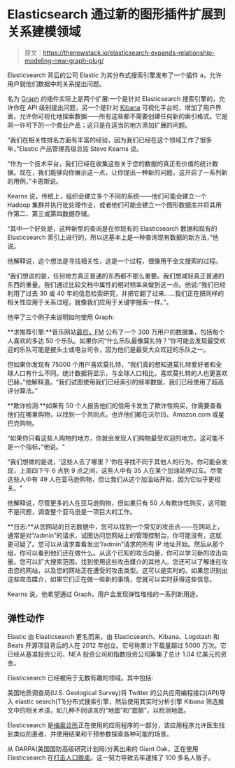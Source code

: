 # Elasticsearch 通过新的图形插件扩展到关系建模领域

> 原文：<https://thenewstack.io/elasticsearch-expands-relationship-modeling-new-graph-plug/>

Elasticsearch 背后的公司 Elastic 为其分布式搜索引擎发布了一个插件 a，允许用户就他们数据中的关系提出问题。

名为 [Graph](http://www.marketwired.com/press-release/elastic-brings-real-time-graph-analytics-to-the-elastic-stack-2110180.htm) 的插件实际上是两个扩展:一个是针对 Elasticsearch 搜索引擎的，允许你在 API 级别提出问题，另一个是针对 [Kibana](https://www.elastic.co/downloads/kibana) 可视化平台的，增加了用户界面，允许你可视化地探索数据——所有这些都不需要创建任何新的索引格式。它是同一许可下的一个商业产品；这只是在适当的地方添加扩展的问题。

“我们在相关性排名方面有丰富的经验，因为我们已经在这个领域工作了很多年，”Elastic 产品管理高级总监 Steve Kearns 说。

“作为一个技术平台，我们已经在收集这些关于您的数据的真正有价值的统计数据。现在，我们能够向你展示这一点，让你提出一种新的问题，这开启了一系列新的用例，”卡恩斯说。

Kearns 说，传统上，组织会建立多个不同的系统——他们可能会建立一个 Hadoop 集群并执行批处理作业，或者他们可能会建立一个图形数据库并将其用作第二、第三或第四数据存储。

“其中一个好处是，这种新型的查询是在你现有的 Elasticsearch 数据和现有的 Elasticsearch 索引上进行的，所以这基本上是一种查询现有数据的新方法，”他说。

他解释说，这个想法是寻找相关性，这是一个过程，很像用于全文搜索的过程。

“我们想说的是，任何地方真正普通的东西都不那么重要。我们想减轻真正普通的东西的重量。我们通过比较文档中属性的相对频率来做到这一点。他说:“我们已经利用了过去 30 或 40 年的信息检索研究，并把它翻了过来……我们正在把同样的相关性应用于关系过程，就像我们应用于关键字搜索一样。”。

他举了三个例子来说明如何使用 Graph:

**求推荐引擎:**音乐网站[最后。FM](http://www.last.fm/) 公布了一个 300 万用户的数据集，包括每个人喜欢的多达 50 个乐队。如果你问“什么乐队最像莫扎特？”你可能会发现最受欢迎的乐队可能是披头士或电台司令，因为他们是最受大众欢迎的乐队之一。

但如果你发现有 75000 个用户喜欢莫扎特，“我们真的想知道莫扎特爱好者和全球人口有什么不同。统计数据将显示，与全球人口相比，喜欢莫扎特的人也更喜欢巴赫，”他解释道。“我们试图使用我们已经索引的频率数据，我们已经使用了超高评分算法。”

**欺诈检测:**如果有 50 个人报告他们的信用卡发生了欺诈性购买，你需要查看他们在哪里购物，以找到一个共同点。也许他们都在沃尔玛、Amazon.com 或星巴克购物。

“如果你只看这些人购物的地方，你就会发现人们购物最受欢迎的地方。这可能不是一个指标，”他说。"

“我们想做的是说，‘这些人去了哪里？’你在寻找不同于其他人的行为。你可能会发现，上周四下午 6 点到 9 点之间，这些人中有 35 人在某个加油站停过车。尽管这些人中有 49 人在亚马逊购物，但让我们从这个加油站开始，因为它似乎更相关。"

他解释说，尽管更多的人在亚马逊购物，但如果只有 50 人有欺诈性购买，这可能不是问题，调查整个亚马逊是一项巨大的工作。

**日志:**从您网站的日志数据中，您可以找到一个常见的攻击点——在网站上，通常是对“/admin”的请求，试图访问您网站上的管理控制台。你可能没有，这就更可疑了。您可以从请求查看发出“/admin”请求的所有 IP 地址开始。然后从那个组，你可以看到他们还在做什么。从这个已知的攻击向量，你可以学习新的攻击向量。您可以扩大搜索范围，找到使用这些攻击媒介的其他人。您还可以了解谁在攻击您的网站，以及您的网站正在遭受的攻击类型。这可以是实时的。如果您识别出这些攻击媒介，如果它们正在做一些新的事情，您就可以实时获得这些信息。

Kearns 说，他希望通过 Graph，用户会发现弹性堆栈的一系列新用途。

## **弹性动作**

Elastic 由 Elasticsearch 更名而来，由 Elasticsearch、Kibana、Logstash 和 Beats 开源项目背后的人在 2012 年创立。它号称累计下载量超过 5000 万次。它已经从基准投资公司、NEA 投资公司和指数投资公司筹集了总计 1.04 亿美元的资金。

Elasticsearch 已经被用于无数有趣的领域。其中包括:

美国地质调查局(U.S. Geological Survey)将 Twitter 的公共应用编程接口(API)导入 elastic search(T1)分布式搜索引擎，然后使用其实时分析引擎 Kibana 筛选推文中的相关术语，如几种不同语言的“地震”和“震颤”，以检测地震。

Elasticsearch 是[梅奥诊所](https://www.elastic.co/elasticon/conf/2016/sf/bringing-healthcare-analytics-to-the-point-of-care-at-mayo-clinic)正在使用的应用程序的一部分，该应用程序允许医生找到类似的患者，并使用结果和干预参数探索各种可能的场景。

从 DARPA(美国国防高级研究计划局)分离出来的 Giant Oak，正在使用 Elasticsearch 在[打击人口贩卖](https://www.elastic.co/elasticon/conf/2016/sf/fighting-human-trafficking-fraud-and-more-elastic-at-giant-oak)。这一努力导致去年逮捕了 100 多名人贩子。

<svg xmlns:xlink="http://www.w3.org/1999/xlink" viewBox="0 0 68 31" version="1.1"><title>Group</title> <desc>Created with Sketch.</desc></svg>